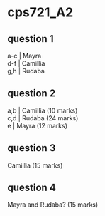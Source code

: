 # cps721_A2

## question 1
a-c | Mayra  
d-f | Camillia  
g,h | Rudaba  

## question 2
a,b | Camillia  (10 marks)  
c,d | Rudaba    (24 marks)  
e   | Mayra     (12 marks)  

## question 3
Camillia (15 marks)  

## question 4
Mayra and Rudaba? (15 marks)
